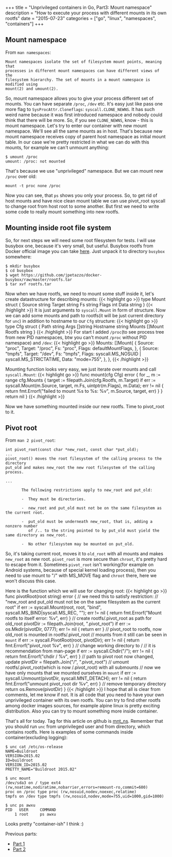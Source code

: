 +++
title = "Unprivileged containers in Go, Part3: Mount namespace"
description = "How to execute your process with different mounts in its own rootfs"
date = "2015-07-23"
categories = ["go", "linux", "namespaces", "containers"]
+++

## Mount namespace

From `man namespaces`:

```
Mount namespaces isolate the set of filesystem mount points, meaning that
processes in different mount namespaces can have different views of the
filesystem hierarchy. The set of mounts in a mount namespace is modified using
mount(2) and umount(2).
```
So, mount namespace allows you to give your process different set of mounts. You
can have separate `/proc`, `/dev` etc. It's easy just like pass one more flag to
`SysProcAttr.Cloneflags`: `syscall.CLONE_NEWNS`. It has such weird name because
it was first introduced namespace and nobody could think that there will be more.
So, if you see `CLONE_NEWNS`, know - this is mount namespace.
Let's try to enter our container with new mount namespace. We'll see all the same
mounts as in host. That's because new mount namespace receives copy of parent
host namespace as initial mount table. In our case we're pretty restricted in
what we can do with this mounts, for example we can't unmount anything:
```
$ umount /proc
umount: /proc: not mounted
```
That's because we use "unprivileged" namespace. But we can mount new `/proc` over
old:
```
mount -t proc none /proc
```
Now you can see, that `ps` shows you only your process. So, to get rid of host
mounts and have nice clean mount table we can use pivot_root syscall to change
root from host root to some another. But first we need to write some code to
really mount something into new rootfs.

## Mounting inside root file system

So, for next steps we will need some root filesystem for tests. I will use
busybox one, because it's very small, but useful. Busybox rootfs from Docker
official image you can take
[here](https://github.com/jpetazzo/docker-busybox/raw/master/rootfs.tar). Just
unpack it to directory `busybox` somewhere:
```
$ mkdir busybox
$ cd busybox
$ wget https://github.com/jpetazzo/docker-busybox/raw/master/rootfs.tar
$ tar xvf rootfs.tar
```

Now when we have rootfs, we need to mount some stuff inside it, let's create
datastructure for describing mounts:
{{< highlight go >}}
type Mount struct {
    Source string
    Target string
    Fs     string
    Flags  int
    Data   string
}
{{< /highlight >}}
It is just arguments to `syscall.Mount` in form of structure. Now we can add some
mounts and path to rootfs(it will be just current directory for `unc`) in
addition to hostname to our `Cfg` structure:
{{< highlight go >}}
type Cfg struct {
    Path     string
    Args     []string
    Hostname string
    Mounts   []Mount
    Rootfs   string
}
{{< /highlight >}}
For start I added `/proc`(to see process tree from new PID namespaces, btw you
can't mount `/proc` without PID namespace) and `/dev`:
{{< highlight go >}}
    Mounts: []Mount{
        {
            Source: "proc",
            Target: "/proc",
            Fs:     "proc",
            Flags:  defaultMountFlags,
        },
        {
            Source: "tmpfs",
            Target: "/dev",
            Fs:     "tmpfs",
            Flags:  syscall.MS_NOSUID | syscall.MS_STRICTATIME,
            Data:   "mode=755",
        },
    },
{{< /highlight >}}

Mounting function looks very easy, we just iterate over mounts and call
`syscall.Mount`:
{{< highlight go >}}
func mount(cfg Cfg) error {
    for _, m := range cfg.Mounts {
        target := filepath.Join(cfg.Rootfs, m.Target)
        if err := syscall.Mount(m.Source, target, m.Fs, uintptr(m.Flags), m.Data); err != nil {
            return fmt.Errorf("failed to mount %s to %s: %v", m.Source, target, err)
        }
    }
    return nil
}
{{< /highlight >}}

Now we have something mounted inside our new rootfs. Time to pivot_root to it.

## Pivot root

From `man 2 pivot_root`:
```
int pivot_root(const char *new_root, const char *put_old);
...
pivot_root() moves the root filesystem of the calling process to the directory
put_old and makes new_root the new root filesystem of the calling process.

...

       The following restrictions apply to new_root and put_old:

       -  They must be directories.

       -  new_root and put_old must not be on the same filesystem as the current root.

       -  put_old must be underneath new_root, that is, adding a nonzero number
          of /.. to the string pointed to by put_old must yield the same directory as new_root.

       -  No other filesystem may be mounted on put_old.
```
So, it's taking current root, moves it to `old_root` with all mounts and makes
`new_root` as new root. `pivot_root` is more secure than `chroot`, it's pretty hard
to escape from it. Sometimes `pivot_root` isn't working(for example on Android
systems, because of special kernel loading process), then you need to use
mount to "/" with MS_MOVE flag and `chroot` there, here we won't discuss this case.

Here is the function which we will use for changing root:
{{< highlight go >}}
func pivotRoot(root string) error {
    // we need this to satisfy restriction:
    // "new_root and put_old must not be on the same filesystem as the current root"
    if err := syscall.Mount(root, root, "bind", syscall.MS_BIND|syscall.MS_REC, ""); err != nil {
        return fmt.Errorf("Mount rootfs to itself error: %v", err)
    }
    // create rootfs/.pivot_root as path for old_root
    pivotDir := filepath.Join(root, ".pivot_root")
    if err := os.Mkdir(pivotDir, 0777); err != nil {
        return err
    }
    // pivot_root to rootfs, now old_root is mounted in rootfs/.pivot_root
    // mounts from it still can be seen in `mount`
    if err := syscall.PivotRoot(root, pivotDir); err != nil {
        return fmt.Errorf("pivot_root %v", err)
    }
    // change working directory to /
    // it is recommendation from man-page
    if err := syscall.Chdir("/"); err != nil {
        return fmt.Errorf("chdir / %v", err)
    }
    // path to pivot root now changed, update
    pivotDir = filepath.Join("/", ".pivot_root")
    // umount rootfs/.pivot_root(which is now /.pivot_root) with all submounts
    // now we have only mounts that we mounted ourselves in `mount`
    if err := syscall.Unmount(pivotDir, syscall.MNT_DETACH); err != nil {
        return fmt.Errorf("unmount pivot_root dir %v", err)
    }
    // remove temporary directory
    return os.Remove(pivotDir)
}
{{< /highlight >}}
I hope that all is clear from comments, let me know if not. It is all code that
you need to have your own unprivileged container with its own rootfs. You can
try to find other rootfs among docker images sources, for example alpine linux
is pretty exciting distribution. Also you can try to mount something more inside
container.

That's all for today. Tag for this article on github is
[mnt_ns](https://github.com/LK4D4/unc/tree/mnt_ns). Remember that you should
run `unc` from unprivileged user and from directory, which contains rootfs. Here
is examples of some commands inside container(excluding logging):
```
$ unc cat /etc/os-release
NAME=Buildroot
VERSION=2015.02
ID=buildroot
VERSION_ID=2015.02
PRETTY_NAME="Buildroot 2015.02"

$ unc mount
/dev/sda3 on / type ext4 (rw,noatime,nodiratime,nobarrier,errors=remount-ro,commit=600)
proc on /proc type proc (rw,nosuid,nodev,noexec,relatime)
tmpfs on /dev type tmpfs (rw,nosuid,nodev,mode=755,uid=1000,gid=1000)

$ unc ps awxu
PID   USER     COMMAND
    1 root     ps awxu
```
Looks pretty "container-ish" I think :)

Previous parts:

 * [Part 1](/posts/unpriv1)
 * [Part 2](/posts/unpriv2)
